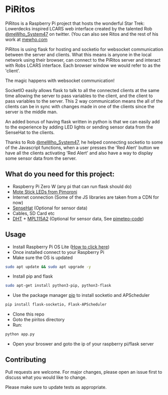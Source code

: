 # PiRitos

PiRitos is a Raspberry Pi project that hosts the wonderful Star Trek: Lowerdecks inspired LCARS web interface created by the talented Rob [@meWho_System47](https://twitter.com/meWho_System47) on twitter. (You can also see Ritos and the rest of his work at [mewho.com](http://mewho.com)

PiRitos is using flask for hosting and socketio for websocket communication between the server and clients. What this means is anyone in the local network using their browser, can connect to the PiRitos server and interact with Robs LCARS interface. Each browser window we would refer to as the 'client'.

The magic happens with websocket communication!

SocketIO easily allows flask to talk to all the connected clients at the same time allowing the server to pass variables to the client, and the client to pass variables to the server. This 2 way communication means the all of the clients can be in sync with changes made in one of the clients since the server is the middle man.

An added bonus of having flask written in python is that we can easily add to the experience by adding LED lights or sending sensor data from the SenseHat to the clients.

Thanks to Rob [@meWho_System47](https://twitter.com/meWho_System47), he helped connecting socketio to some of the Javascript functions, when a user presses the 'Red Alert' button we have all the clients activating 'Red Alert' and also have a way to display some sensor data from the server.

## What do you need for this project:

- Raspberry Pi Zero W (any pi that can run flask should do)
- [Mote Stick LEDs from Pimoroni](https://shop.pimoroni.com/collections/mote)
- Internet connection (Some of the JS libraries are taken from a CDN for now)
- [SenseHat](https://www.raspberrypi.com/products/sense-hat/) (Optional for sensor data)
- Cables, SD Card etc
- [DHT](https://learn.adafruit.com/dht) + [MPL115A2](https://www.adafruit.com/product/992) (Optional for sensor data, See [pimeteo-code](pimeteo-code/README.md))

## Usage

- Install Raspberry Pi OS Lite ([How to click here](https://www.raspberrypi.com/documentation/computers/getting-started.html#installing-the-operating-system))
- Once installed connect to your Raspberry Pi
- Make sure the OS is updated
```bash
sudo apt update && sudo apt upgrade -y
```
- Install pip and flask
```bash
sudo apt-get install python3-pip, python3-flask
```
- Use the package manager [pip](https://pip.pypa.io/en/stable/) to install socketio and APScheduler
```bash
pip install flask-socketio, Flask-APScheduler

```
- Clone this repo
- Goto the piritos directory
- Run: 
```bash
python app.py
```
- Open your broswer and goto the ip of your raspberry pi/flask server

## Contributing

Pull requests are welcome. For major changes, please open an issue first
to discuss what you would like to change.

Please make sure to update tests as appropriate.
